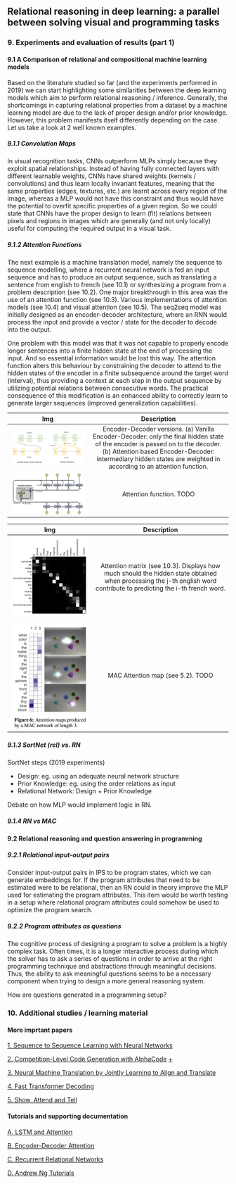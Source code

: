 ## Relational reasoning in deep learning: a parallel between solving visual and programming tasks

### 9. Experiments and evaluation of results (part 1)

#### 9.1 A Comparison of relational and compositional machine learning models

Based on the literature studied so far (and the experiments performed in 2019) we can start highlighting some similarities between the deep learning models which aim to perform relational reasoning / inference. Generally, the shortcomings in capturing relational properties from a dataset by a machine learning model are due to the lack of proper design and/or prior knowledge. However, this problem manifests itself differently depending on the case. Let us take a look at 2 well known examples.

##### 9.1.1 Convolution Maps

In visual recognition tasks, CNNs outperform MLPs simply because they exploit spatial relationships. Instead of having fully connected layers with different learnable weights, CNNs have shared weights (kernels / convolutions) and thus learn locally invariant features, meaning that the same properties (edges, textures, etc.) are learnt across every region of the image, whereas a MLP would not have this constraint and thus would have the potential to overfit specific properties of a given region. So we could state that CNNs have the proper design to learn (fit) relations between pixels and regions in images which are generally (and not only locally) useful for computing the required output in a visual task.

##### 9.1.2 Attention Functions

The next example is a machine translation model, namely the sequence to sequence modelling, where a recurrent neural network is fed an input sequence and has to produce an output sequence, such as translating a sentence from english to french (see 10.1) or synthesizing a program from a problem description (see 10.2). One major breakthrough in this area was the use of an attention function (see 10.3). Various implementations of attention models (see 10.4) and visual attention (see 10.5). The seq2seq model was initially designed as an encoder-decoder architecture, where an RNN would process the input and provide a vector / state for the decoder to decode into the output.

One problem with this model was that it was not capable to properly encode longer sentences into a finite hidden state at the end of processing the input. And so essential information would be lost this way. The attention function alters this behaviour by constraining the decoder to attend to the hidden states of the encoder in a finite subsequence around the target word (interval), thus providing a context at each step in the output sequence by utilizing potential relations between consecutive words. The practical consequence of this modification is an enhanced ability to correctly learn to generate larger sequences (improved generalization capabilities).

|Img|Description|
|:-:|:---------:|
|![Encoder-Decoder versions](https://raw.githubusercontent.com/perticascatalin/Research/master/RelationalPROG/images/encoder_decoder.png)|Encoder-Decoder versions. (a) Vanilla Encoder-Decoder: only the final hidden state of the encoder is passed on to the decoder. (b) Attention based Encoder-Decoder: intermediary hidden states are weighted in according to an attention function.|
|![Attention function](https://raw.githubusercontent.com/perticascatalin/Research/master/RelationalPROG/images/attention_function.png)|Attention function. TODO|

|Img|Description|
|:-:|:---------:|
|![Attention matrix](https://raw.githubusercontent.com/perticascatalin/Research/master/RelationalPROG/images/attention_matrix.png)|Attention matrix (see 10.3). Displays how much should the hidden state obtained when processing the j-th english word contribute to predicting the i-th french word.|
|![MAC Attention map](https://raw.githubusercontent.com/perticascatalin/Research/master/RelationalPROG/images/mac_attention.png)|MAC Attention map (see 5.2). TODO|

##### 9.1.3 SortNet (rel) vs. RN

SortNet steps (2019 experiments)

- Design: eg. using an adequate neural network structure
- Prior Knowledge: eg. using the order relations as input
- Relational Network: Design + Prior Knowledge

Debate on how MLP would implement logic in RN.

##### 9.1.4 RN vs MAC

#### 9.2 Relational reasoning and question answering in programming

##### 9.2.1 Relational input-output pairs

Consider input-output pairs in IPS to be program states, which we can generate embeddings for. If the program attributes that need to be estimated were to be relational, then an RN could in theory improve the MLP used for estimating the program attributes. This item would be worth testing in a setup where relational program attributes could somehow be used to optimize the program search.

##### 9.2.2 Program attributes as questions

The cognitive process of designing a program to solve a problem is a highly complex task. Often times, it is a longer interactive process during which the solver has to ask a series of questions in order to arrive at the right programming technique and abstractions through meaningful decisions. Thus, the ability to ask meaningful questions seems to be a necessary component when trying to design a more general reasoning system.

How are questions generated in a programming setup?

### 10. Additional studies / learning material

#### More imprtant papers

[1. Sequence to Sequence Learning with Neural Networks](https://arxiv.org/pdf/1409.3215.pdf)

[2. Competition-Level Code Generation with AlphaCode](https://storage.googleapis.com/deepmind-media/AlphaCode/competition_level_code_generation_with_alphacode.pdf) [+](https://www.deepmind.com/blog/competitive-programming-with-alphacode)

[3. Neural Machine Translation by Jointly Learning to Align and Translate](https://arxiv.org/pdf/1409.0473.pdf)

[4. Fast Transformer Decoding](https://arxiv.org/pdf/1911.02150.pdf)

[5. Show, Attend and Tell](https://arxiv.org/pdf/1502.03044.pdf)

#### Tutorials and supporting documentation

[A. LSTM and Attention](https://medium.com/swlh/a-simple-overview-of-rnn-lstm-and-attention-mechanism-9e844763d07b)

[B. Encoder-Decoder Attention](https://machinelearningmastery.com/how-does-attention-work-in-encoder-decoder-recurrent-neural-networks/)

[C. Recurrent Relational Networks](https://paperswithcode.com/paper/recurrent-relational-networks)

[D. Andrew Ng Tutorials](https://www.youtube.com/watch?v=RLWuzLLSIgw)